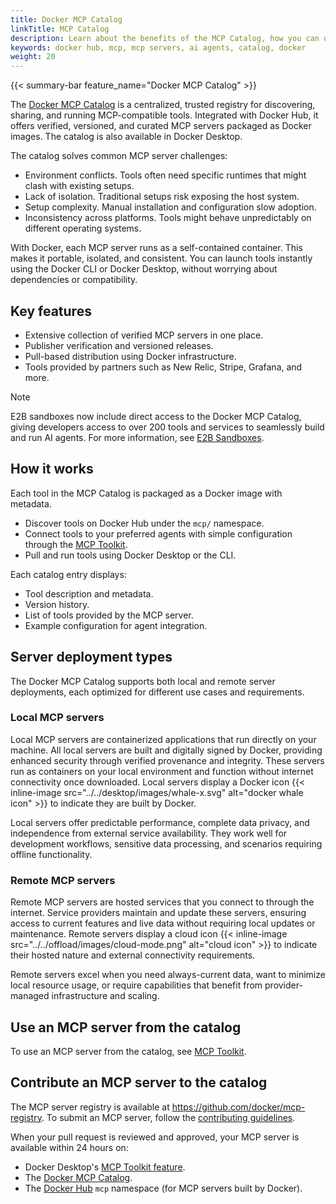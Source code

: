 ```yaml
---
title: Docker MCP Catalog
linkTitle: MCP Catalog
description: Learn about the benefits of the MCP Catalog, how you can use it, and how you can contribute
keywords: docker hub, mcp, mcp servers, ai agents, catalog, docker
weight: 20
---
```


{{< summary-bar feature_name="Docker MCP Catalog" >}}

The [Docker MCP Catalog](https://hub.docker.com/mcp) is a centralized, trusted
registry for discovering, sharing, and running MCP-compatible tools. Integrated
with Docker Hub, it offers verified, versioned, and curated MCP servers
packaged as Docker images. The catalog is also available in Docker Desktop.

The catalog solves common MCP server challenges:

- Environment conflicts. Tools often need specific runtimes that might clash
  with existing setups.
- Lack of isolation. Traditional setups risk exposing the host system.
- Setup complexity. Manual installation and configuration slow adoption.
- Inconsistency across platforms. Tools might behave unpredictably on different
  operating systems.

With Docker, each MCP server runs as a self-contained container. This makes it
portable, isolated, and consistent. You can launch tools instantly using the
Docker CLI or Docker Desktop, without worrying about dependencies or
compatibility.

## Key features

- Extensive collection of verified MCP servers in one place.
- Publisher verification and versioned releases.
- Pull-based distribution using Docker infrastructure.
- Tools provided by partners such as New Relic, Stripe, Grafana, and more.

> [!NOTE]
> E2B sandboxes now include direct access to the Docker MCP Catalog, giving developers
> access to over 200 tools and services to seamlessly build and run AI agents. For
> more information, see [E2B Sandboxes](sandboxes.md).

## How it works

Each tool in the MCP Catalog is packaged as a Docker image with metadata.

- Discover tools on Docker Hub under the `mcp/` namespace.
- Connect tools to your preferred agents with simple configuration through the
  [MCP Toolkit](toolkit.md).
- Pull and run tools using Docker Desktop or the CLI.

Each catalog entry displays:

- Tool description and metadata.
- Version history.
- List of tools provided by the MCP server.
- Example configuration for agent integration.

## Server deployment types

The Docker MCP Catalog supports both local and remote server deployments, each optimized for different use cases and requirements.

### Local MCP servers

Local MCP servers are containerized applications that run directly on your machine. All local servers are built and digitally signed by Docker, providing enhanced security through verified provenance and integrity. These servers run as containers on your local environment and function without internet connectivity once downloaded. Local servers display a Docker icon {{< inline-image src="../../desktop/images/whale-x.svg" alt="docker whale icon" >}} to indicate they are built by Docker.

Local servers offer predictable performance, complete data privacy, and independence from external service availability. They work well for development workflows, sensitive data processing, and scenarios requiring offline functionality.

### Remote MCP servers

Remote MCP servers are hosted services that you connect to through the internet. Service providers maintain and update these servers, ensuring access to current features and live data without requiring local updates or maintenance. Remote servers display a cloud icon {{< inline-image src="../../offload/images/cloud-mode.png" alt="cloud icon" >}} to indicate their hosted nature and external connectivity requirements.

Remote servers excel when you need always-current data, want to minimize local resource usage, or require capabilities that benefit from provider-managed infrastructure and scaling.

## Use an MCP server from the catalog

To use an MCP server from the catalog, see [MCP Toolkit](toolkit.md).

## Contribute an MCP server to the catalog

The MCP server registry is available at
https://github.com/docker/mcp-registry. To submit an MCP server, follow the
[contributing guidelines](https://github.com/docker/mcp-registry/blob/main/CONTRIBUTING.md).

When your pull request is reviewed and approved, your MCP server is available
within 24 hours on:

- Docker Desktop's [MCP Toolkit feature](toolkit.md).
- The [Docker MCP Catalog](https://hub.docker.com/mcp).
- The [Docker Hub](https://hub.docker.com/u/mcp) `mcp` namespace (for MCP
  servers built by Docker).
